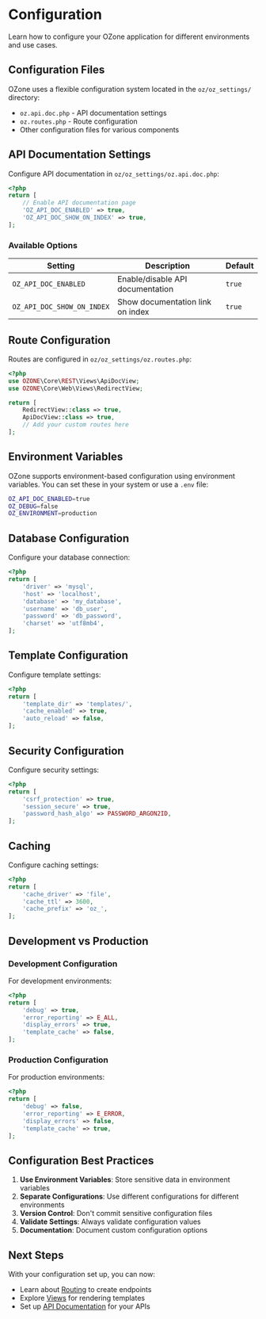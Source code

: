 # Configuration

Learn how to configure your OZone application for different environments and use cases.

## Configuration Files

OZone uses a flexible configuration system located in the `oz/oz_settings/` directory:

- `oz.api.doc.php` - API documentation settings
- `oz.routes.php` - Route configuration
- Other configuration files for various components

## API Documentation Settings

Configure API documentation in `oz/oz_settings/oz.api.doc.php`:

```php
<?php
return [
    // Enable API documentation page
    'OZ_API_DOC_ENABLED' => true,
    'OZ_API_DOC_SHOW_ON_INDEX' => true,
];
```

### Available Options

| Setting | Description | Default |
|---------|-------------|---------|
| `OZ_API_DOC_ENABLED` | Enable/disable API documentation | `true` |
| `OZ_API_DOC_SHOW_ON_INDEX` | Show documentation link on index | `true` |

## Route Configuration

Routes are configured in `oz/oz_settings/oz.routes.php`:

```php
<?php
use OZONE\Core\REST\Views\ApiDocView;
use OZONE\Core\Web\Views\RedirectView;

return [
    RedirectView::class => true,
    ApiDocView::class => true,
    // Add your custom routes here
];
```

## Environment Variables

OZone supports environment-based configuration using environment variables. You can set these in your system or use a `.env` file:

```bash
OZ_API_DOC_ENABLED=true
OZ_DEBUG=false
OZ_ENVIRONMENT=production
```

## Database Configuration

Configure your database connection:

```php
<?php
return [
    'driver' => 'mysql',
    'host' => 'localhost',
    'database' => 'my_database',
    'username' => 'db_user',
    'password' => 'db_password',
    'charset' => 'utf8mb4',
];
```

## Template Configuration

Configure template settings:

```php
<?php
return [
    'template_dir' => 'templates/',
    'cache_enabled' => true,
    'auto_reload' => false,
];
```

## Security Configuration

Configure security settings:

```php
<?php
return [
    'csrf_protection' => true,
    'session_secure' => true,
    'password_hash_algo' => PASSWORD_ARGON2ID,
];
```

## Caching

Configure caching settings:

```php
<?php
return [
    'cache_driver' => 'file',
    'cache_ttl' => 3600,
    'cache_prefix' => 'oz_',
];
```

## Development vs Production

### Development Configuration

For development environments:

```php
<?php
return [
    'debug' => true,
    'error_reporting' => E_ALL,
    'display_errors' => true,
    'template_cache' => false,
];
```

### Production Configuration

For production environments:

```php
<?php
return [
    'debug' => false,
    'error_reporting' => E_ERROR,
    'display_errors' => false,
    'template_cache' => true,
];
```

## Configuration Best Practices

1. **Use Environment Variables**: Store sensitive data in environment variables
2. **Separate Configurations**: Use different configurations for different environments
3. **Version Control**: Don't commit sensitive configuration files
4. **Validate Settings**: Always validate configuration values
5. **Documentation**: Document custom configuration options

## Next Steps

With your configuration set up, you can now:

- Learn about [Routing](/guide/routing) to create endpoints
- Explore [Views](/guide/views) for rendering templates
- Set up [API Documentation](/guide/api-docs) for your APIs